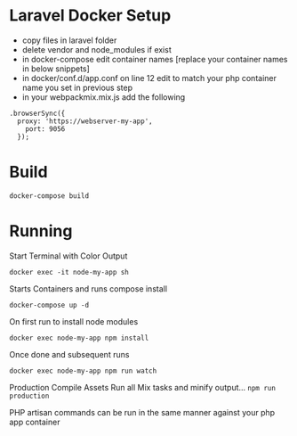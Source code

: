 # Laravel Docker Setup

- copy files in laravel folder 
- delete vendor and node_modules if exist
- in docker-compose edit container names [replace your container names in below snippets]
- in docker/conf.d/app.conf on line 12 edit to match your php container name you set in previous step
- in your webpackmix.mix.js add the following

````
.browserSync({
  proxy: 'https://webserver-my-app',
    port: 9056
  });
````

# Build 

````docker-compose build````

# Running

Start Terminal with Color Output

````docker exec -it node-my-app sh````

Starts Containers and runs compose install

````docker-compose up -d````

On first run to install node modules

````docker exec node-my-app npm install````

Once done and subsequent runs

````docker exec node-my-app npm run watch````

Production  Compile Assets
Run all Mix tasks and minify output...
````npm run production````

PHP artisan commands can be run in the same manner against your php app container




